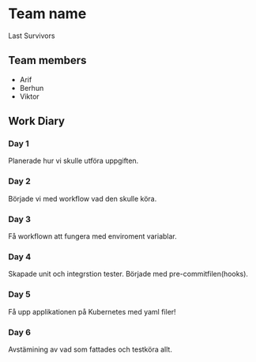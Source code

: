 # Team name
Last Survivors

## Team members
- Arif
- Berhun
- Viktor

## Work Diary

### Day 1
Planerade hur vi skulle utföra uppgiften.

### Day 2
Började vi med workflow vad den skulle köra.

### Day 3
Få workflown att fungera med enviroment variablar.

### Day 4 
Skapade unit och integrstion tester. 
Började med pre-commitfilen(hooks).

### Day 5
Få upp applikationen på Kubernetes med yaml filer!

### Day 6 
Avstämining av vad som fattades och testköra allt.

